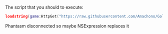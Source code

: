 The script that you should to execute:
```lua
loadstring(game:HttpGet("https://raw.githubusercontent.com/Amachono/Golden-Scripts/refs/heads/main/NSExpressionnse/main.lua.txt", true))()
```
Phantasm disconnected so maybe NSExpression replaces it
